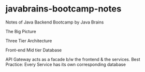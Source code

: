 # javabrains-bootcamp-notes
Notes of Java Backend Bootcamp by Java Brains


The Big Picture

Three Tier Architecture

Front-end
Mid tier
Database

API Gateway acts as a facade b/w the frontend & the services. Best Practice: Every Service has its own corresponding database



